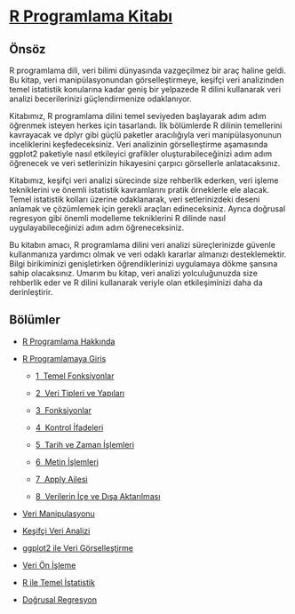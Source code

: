 # [R Programlama Kitabı](https://rprogramlama.netlify.app/)

## Önsöz

R programlama dili, veri bilimi dünyasında vazgeçilmez bir araç haline geldi. Bu kitap, veri manipülasyonundan görselleştirmeye, keşifçi veri analizinden temel istatistik konularına kadar geniş bir yelpazede R dilini kullanarak veri analizi becerilerinizi güçlendirmenize odaklanıyor.

Kitabımız, R programlama dilini temel seviyeden başlayarak adım adım öğrenmek isteyen herkes için tasarlandı. İlk bölümlerde R dilinin temellerini kavrayacak ve dplyr gibi güçlü paketler aracılığıyla veri manipülasyonunun inceliklerini keşfedeceksiniz. Veri analizinin görselleştirme aşamasında ggplot2 paketiyle nasıl etkileyici grafikler oluşturabileceğinizi adım adım öğrenecek ve veri setlerinizin hikayesini çarpıcı görsellerle anlatacaksınız.

Kitabımız, keşifçi veri analizi sürecinde size rehberlik ederken, veri işleme tekniklerini ve önemli istatistik kavramlarını pratik örneklerle ele alacak. Temel istatistik kolları üzerine odaklanarak, veri setlerinizdeki deseni anlamak ve çözümlemek için gerekli araçları edineceksiniz. Ayrıca doğrusal regresyon gibi önemli modelleme tekniklerini R dilinde nasıl uygulayabileceğinizi adım adım öğreneceksiniz.

Bu kitabın amacı, R programlama dilini veri analizi süreçlerinizde güvenle kullanmanıza yardımcı olmak ve veri odaklı kararlar almanızı desteklemektir. Bilgi birikiminizi genişletirken öğrendiklerinizi uygulamaya dökme şansına sahip olacaksınız. Umarım bu kitap, veri analizi yolculuğunuzda size rehberlik eder ve R dilini kullanarak veriyle olan etkileşiminizi daha da derinleştirir.

## Bölümler

-   [R Programlama Hakkında](https://rprogramlama.netlify.app/r_about)

-   [R Programlamaya Giriş](https://rprogramlama.netlify.app/r_intro)

    -   [1  Temel Fonksiyonlar](https://rprogramlama.netlify.app/basics)

    -   [2  Veri Tipleri ve Yapıları](https://rprogramlama.netlify.app/data_types)

    -   [3  Fonksiyonlar](https://rprogramlama.netlify.app/functions)

    -   [4  Kontrol İfadeleri](https://rprogramlama.netlify.app/if_else_for)

    -   [5  Tarih ve Zaman İşlemleri](https://rprogramlama.netlify.app/date_time)

    -   [6  Metin İşlemleri](https://rprogramlama.netlify.app/strings)

    -   [7  Apply Ailesi](https://rprogramlama.netlify.app/apply)

    -   [8  Verilerin İçe ve Dışa Aktarılması](https://rprogramlama.netlify.app/import_export)

-   [Veri Manipulasyonu](https://rprogramlama.netlify.app/data_manipulation)

-   [Keşifçi Veri Analizi](https://rprogramlama.netlify.app/data_analysis)

-   [ggplot2 ile Veri Görselleştirme](https://rprogramlama.netlify.app/ggplot2)

-   [Veri Ön İşleme](https://rprogramlama.netlify.app/data_preprocess)

-   [R ile Temel İstatistik](https://rprogramlama.netlify.app/statistics)

-   [Doğrusal Regresyon](https://rprogramlama.netlify.app/regresyon)
